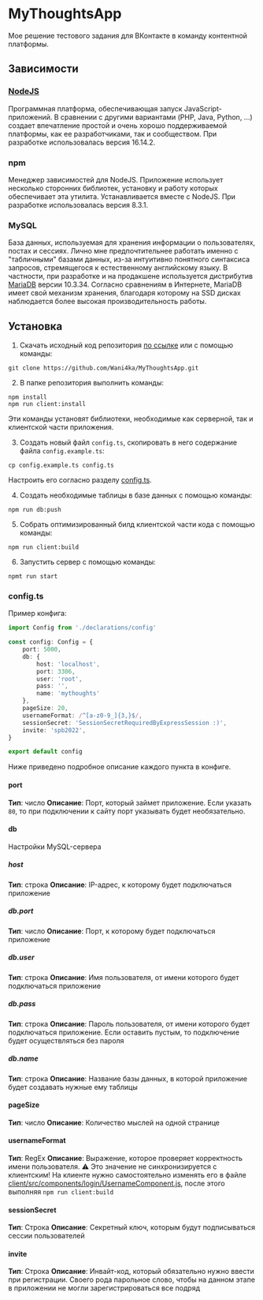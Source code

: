 # MyThoughtsApp
Мое решение тестового задания для ВКонтакте в команду контентной платформы.

## Зависимости
### [NodeJS](https://nodejs.org/)
Программная платформа, обеспечивающая запуск JavaScript-приложений. В сравнении с другими вариантами (PHP, Java, Python, ...) создает впечатление простой и очень хорошо поддерживаемой платформы, как ее разработчиками, так и сообществом. При разработке использовалась версия 16.14.2.

### npm
Менеджер зависимостей для NodeJS. Приложение использует несколько сторонних библиотек, установку и работу которых обеспечивает эта утилита. Устанавливается вместе с NodeJS. При разработке использовалась версия 8.3.1.

### MySQL
База данных, используемая для хранения информации о пользователях, постах и сессиях. Лично мне предпочтительнее работать именно с "табличными" базами данных, из-за интуитивно понятного синтаксиса запросов, стремящегося к естественному английскому языку. В частности, при разработке и на продакшене используется дистрибутив [MariaDB](https://mariadb.org/) версии 10.3.34. Согласно сравнениям в Интернете, MariaDB имеет свой механизм хранения, благодаря которому на SSD дисках наблюдается более высокая производительность работы.

## Установка
1. Скачать исходный код репозитория [по ссылке](https://github.com/Wani4ka/MyThoughtsApp/archive/refs/heads/main.zip) или с помощью команды:
```
git clone https://github.com/Wani4ka/MyThoughtsApp.git
```

2. В папке репозитория выполнить команды:
```
npm install
npm run client:install
```
Эти команды установят библиотеки, необходимые как серверной, так и клиентской части приложения.

3. Создать новый файл `config.ts`, скопировать в него содержание файла `config.example.ts`:
```
cp config.example.ts config.ts
```
Настроить его согласно разделу [config.ts](#).

4. Создать необходимые таблицы в базе данных с помощью команды:
```
npm run db:push
```

5. Собрать оптимизированный билд клиентской части кода с помощью команды:
```
npm run client:build
```

6. Запустить сервер с помощью команды:
```
npmt run start
```

### config.ts
Пример конфига:
```ts
import Config from './declarations/config'

const config: Config = {
    port: 5000,
    db: {
        host: 'localhost',
        port: 3306,
        user: 'root',
        pass: '',
        name: 'mythoughts'
    },
    pageSize: 20,
    usernameFormat: /^[a-z0-9_]{3,}$/,
    sessionSecret: 'SessionSecretRequiredByExpressSession :)',
    invite: 'spb2022',
}

export default config
```

Ниже приведено подробное описание каждого пункта в конфиге.

#### port
**Тип**: число
**Описание**: Порт, который займет приложение. Если указать `80`, то при подключении к сайту порт указывать будет необязательно.

#### db
Настройки MySQL-сервера

##### host
**Тип**: строка
**Описание**: IP-адрес, к которому будет подключаться приложение

##### db.port
**Тип**: число
**Описание**: Порт, к которому будет подключаться приложение

##### db.user
**Тип**: строка
**Описание**: Имя пользователя, от имени которого будет подключаться приложение

##### db.pass
**Тип**: строка
**Описание**: Пароль пользователя, от имени которого будет подключаться приложение. Если оставить пустым, то подключение будет осуществляться без пароля

##### db.name
**Тип**: строка
**Описание**: Название базы данных, в которой приложение будет создавать нужные ему таблицы

#### pageSize
**Тип**: число
**Описание**: Количество мыслей на одной странице

#### usernameFormat
**Тип**: RegEx
**Описание**: Выражение, которое проверяет корректность имени пользователя. ⚠️ Это значение не синхронизируется с клиентским! На клиенте нужно самостоятельно изменять его в файле [client/src/components/login/UsernameComponent.js](https://github.com/Wani4ka/MyThoughtsApp/blob/main/client/src/components/login/UsernameComponent.js), после этого выполняя `npm run client:build`

#### sessionSecret
**Тип**: Строка
**Описание**: Секретный ключ, которым будут подписываться сессии пользователей

#### invite
**Тип**: Строка
**Описание**: Инвайт-код, который обязательно нужно ввести при регистрации. Своего рода парольное слово, чтобы на данном этапе в приложении не могли зарегистрироваться все подряд
